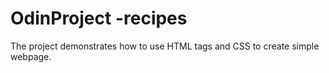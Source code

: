 # OdinProject -recipes
The project demonstrates how to use HTML tags and CSS to create simple webpage.